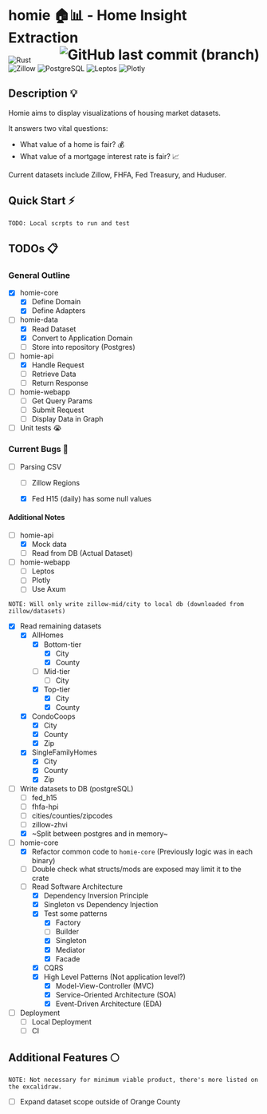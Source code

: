 # homie 🏠📊 - Home Insight Extraction <span style="float:right;"> ![GitHub last commit (branch)](https://img.shields.io/github/last-commit/Bui-Christopher/homie)</span>
![Rust](https://img.shields.io/badge/rust-%23000000.svg?style=for-the-badge&logo=rust&logoColor=white) ![Zillow](https://img.shields.io/badge/Zillow-006AFF.svg?style=for-the-badge&logo=Zillow&logoColor=white) ![PostgreSQL](https://img.shields.io/badge/postgresql-4169e1?style=for-the-badge&logo=postgresql&logoColor=white) ![Leptos](https://img.shields.io/badge/Leptos-EF3939.svg?style=for-the-badge&logo=Leptos&logoColor=white) ![Plotly](https://img.shields.io/badge/Plotly-3F4F75.svg?style=for-the-badge&logo=Plotly&logoColor=white)

## Description 💡
Homie aims to display visualizations of housing market datasets.

It answers two vital questions:
- What value of a home is fair? 💰
- What value of a mortgage interest rate is fair? 📈

Current datasets include Zillow, FHFA, Fed Treasury, and Huduser.
<!-- TODO: Link each dataset -->

## Quick Start ⚡
```
TODO: Local scrpts to run and test
```

## TODOs 📋
### General Outline
- [x] homie-core
    - [x] Define Domain
    - [x] Define Adapters
- [ ] homie-data
    - [x] Read Dataset
    - [x] Convert to Application Domain
    - [ ] Store into repository (Postgres)
- [ ] homie-api
    - [x] Handle Request
    - [ ] Retrieve Data
    - [ ] Return Response
- [ ] homie-webapp
    - [ ] Get Query Params
    - [ ] Submit Request
    - [ ] Display Data in Graph
- [ ] Unit tests :sob:
### Current Bugs 🐜
- [ ] Parsing CSV
    - [ ] Zillow Regions
    - [x] Fed H15 (daily) has some null values


#### Additional Notes
- [ ] homie-api
    - [x] Mock data
    - [ ] Read from DB (Actual Dataset)
- [ ] homie-webapp
    - [ ] Leptos
    - [ ] Plotly
    - [ ] Use Axum
```
NOTE: Will only write zillow-mid/city to local db (downloaded from zillow/datasets)
```

- [x] Read remaining datasets
    - [x] AllHomes
        - [x] Bottom-tier
            - [x] City
            - [x] County
        - [ ] Mid-tier
            - [ ] City
        - [x] Top-tier
            - [x] City
            - [x] County
    - [x] CondoCoops
        - [x] City
        - [x] County
        - [x] Zip
    - [x] SingleFamilyHomes
        - [x] City
        - [x] County
        - [x] Zip
- [ ] Write datasets to DB (postgreSQL)
    - [ ] fed_h15
    - [ ] fhfa-hpi
    - [ ] cities/counties/zipcodes
    - [ ] zillow-zhvi
    - [x] ~Split between postgres and in memory~

- [ ] homie-core
    - [x] Refactor common code to `homie-core` (Previously logic was in each binary)
    - [ ] Double check what structs/mods are exposed may limit it to the crate
    - [ ] Read Software Architecture
        - [x] Dependency Inversion Principle
        - [x] Singleton vs Dependency Injection
        - [x] Test some patterns
            - [x] Factory
            - [ ] Builder
            - [x] Singleton
            - [x] Mediator
            - [x] Facade
        - [x] CQRS
        - [x] High Level Patterns (Not application level?)
            - [x] Model-View-Controller (MVC)
            - [x] Service-Oriented Architecture (SOA)
            - [x] Event-Driven Architecture (EDA)
- [ ] Deployment
    - [ ] Local Deployment
    - [ ] CI

## Additional Features 🌕
```
NOTE: Not necessary for minimum viable product, there's more listed on the excalidraw.
```
- [ ] Expand dataset scope outside of Orange County
